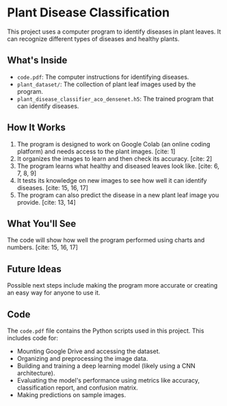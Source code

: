 # Plant Disease Classification

This project uses a computer program to identify diseases in plant leaves. It can recognize different types of diseases and healthy plants.

## What's Inside

* `code.pdf`: The computer instructions for identifying diseases.
* `plant_dataset/`: The collection of plant leaf images used by the program.
* `plant_disease_classifier_aco_densenet.h5`: The trained program that can identify diseases.

## How It Works

1.  The program is designed to work on Google Colab (an online coding platform) and needs access to the plant images. [cite: 1]
2.  It organizes the images to learn and then check its accuracy. [cite: 2]
3.  The program learns what healthy and diseased leaves look like. [cite: 6, 7, 8, 9]
4.  It tests its knowledge on new images to see how well it can identify diseases. [cite: 15, 16, 17]
5.  The program can also predict the disease in a new plant leaf image you provide. [cite: 13, 14]

## What You'll See

The code will show how well the program performed using charts and numbers. [cite: 15, 16, 17]

## Future Ideas

Possible next steps include making the program more accurate or creating an easy way for anyone to use it.

## Code

The `code.pdf` file contains the Python scripts used in this project. This includes code for:
* Mounting Google Drive and accessing the dataset.
* Organizing and preprocessing the image data.
* Building and training a deep learning model (likely using a CNN architecture).
* Evaluating the model's performance using metrics like accuracy, classification report, and confusion matrix.
* Making predictions on sample images.



